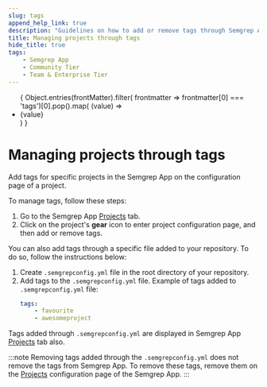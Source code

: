 ```yaml
---
slug: tags
append_help_link: true
description: "Guidelines on how to add or remove tags through Semgrep App and semgrepconfig.yml file."
title: Managing projects through tags
hide_title: true
tags:
    - Semgrep App
    - Community Tier
    - Team & Enterprise Tier
---
```


<ul id="tag__badge-list">
{
Object.entries(frontMatter).filter(
    frontmatter => frontmatter[0] === 'tags')[0].pop().map(
    (value) => <li class='tag__badge-item'>{value}</li> )
}
</ul>

# Managing projects through tags

Add tags for specific projects in the Semgrep App on the configuration page of a project.

To manage tags, follow these steps:
1. Go to the Semgrep App [Projects](https://semgrep.dev/orgs/-/projects) tab.
2. Click on the project's <i class="fa-solid fa-gear"></i> **gear** icon to enter project configuration page, and then add or remove tags.

You can also add tags through a specific file added to your repository. To do so, follow the instructions below:
1. Create `.semgrepconfig.yml` file in the root directory of your repository.
2. Add tags to the `.semgrepconfig.yml` file. Example of tags added to `.semgrepconfig.yml` file:
    ```yaml
    tags:
        - favourite
        - awesomeproject
    ```

Tags added through `.semgrepconfig.yml` are displayed in Semgrep App [Projects](https://semgrep.dev/orgs/-/projects) tab also.

:::note
Removing tags added through the `.semgrepconfig.yml` does not remove the tags from Semgrep App. To remove these tags, remove them on the [Projects](https://semgrep.dev/orgs/-/projects) configuration page of the Semgrep App.
:::

<MoreHelp />
